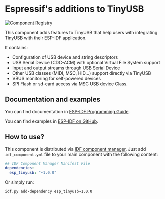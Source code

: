 # Espressif's additions to TinyUSB

[![Component Registry](https://components.espressif.com/components/espressif/esp_tinyusb/badge.svg)](https://components.espressif.com/components/espressif/esp_tinyusb)

This component adds features to TinyUSB that help users with integrating TinyUSB with their ESP-IDF application.

It contains:
* Configuration of USB device and string descriptors
* USB Serial Device (CDC-ACM) with optional Virtual File System support
* Input and output streams through USB Serial Device
* Other USB classes (MIDI, MSC, HID…) support directly via TinyUSB
* VBUS monitoring for self-powered devices
* SPI Flash or sd-card access via MSC USB device Class.

## Documentation and examples
You can find documentation in [ESP-IDF Programming Guide](https://docs.espressif.com/projects/esp-idf/en/latest/esp32s2/api-reference/peripherals/usb_device.html).

You can find examples in [ESP-IDF on GitHub](https://github.com/espressif/esp-idf/tree/master/examples/peripherals/usb/device).
## How to use?

This component is distributed via [IDF component manager](https://docs.espressif.com/projects/esp-idf/en/latest/esp32/api-guides/tools/idf-component-manager.html). Just add `idf_component.yml` file to your main component with the following content:

``` yaml
## IDF Component Manager Manifest File
dependencies:
  esp_tinyusb: "~1.0.0"
```

Or simply run:
```
idf.py add-dependency esp_tinyusb~1.0.0
```
